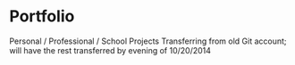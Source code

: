 Portfolio
=========

Personal / Professional / School Projects
Transferring from old Git account; will have the rest transferred by evening of 10/20/2014
